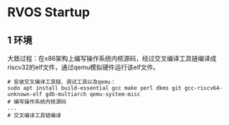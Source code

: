 # RVOS Startup

## 1 环境

大致过程：在x86架构上编写操作系统内核源码，经过交叉编译工具链编译成riscv32的elf文件，通过qemu模拟硬件运行该elf文件。

```shell
# 安装交叉编译工具链、调试工具以及qemu：
sudo apt install build-essential gcc make perl dkms git gcc-riscv64-unknown-elf gdb-multiarch qemu-system-misc
# 编写操作系统内核源码
...
# 交叉编译工具链编译


```
